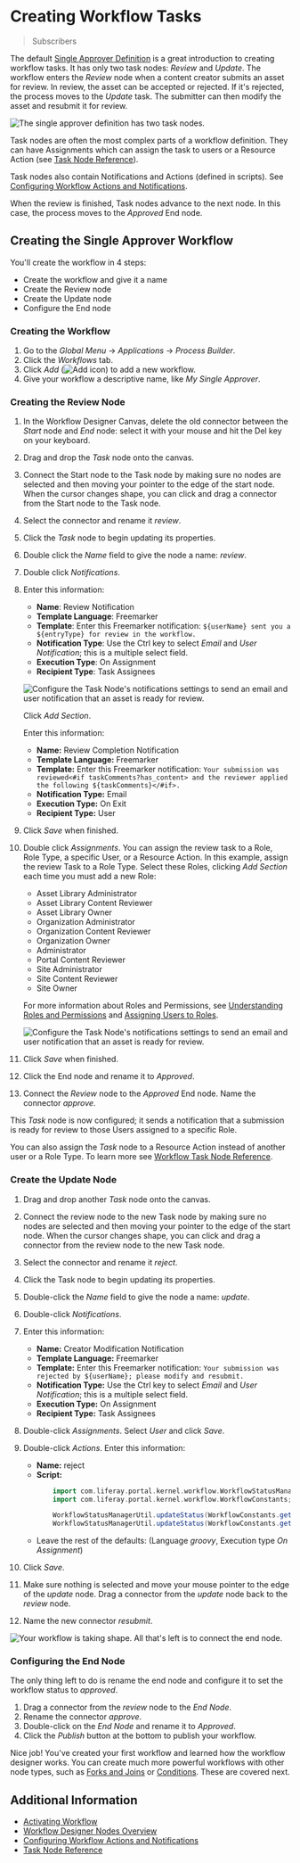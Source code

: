 # Creating Workflow Tasks

> Subscribers

The default [Single Approver Definition](../workflow-designer-overview/workflow-processes/single-approver-definition.xml) is a great introduction to creating workflow tasks. It has only two task nodes: _Review_ and _Update_. The workflow enters the _Review_ node when a content creator submits an asset for review. In review, the asset can be accepted or rejected. If it's rejected, the process moves to the _Update_ task. The submitter can then modify the asset and resubmit it for review.

![The single approver definition has two task nodes.](./creating-workflow-tasks/images/01.png)

Task nodes are often the most complex parts of a workflow definition. They can have Assignments which can assign the task to users or a Resource Action (see [Task Node Reference](./task-node-reference.md)).

Task nodes also contain Notifications and Actions (defined in scripts). See [Configuring Workflow Actions and Notifications](./configuring-workflow-actions-and-notifications.md).

When the review is finished, Task nodes advance to the next node. In this case, the process moves to the _Approved_ End node.

## Creating the Single Approver Workflow

You'll create the workflow in 4 steps: 

* Create the workflow and give it a name
* Create the Review node
* Create the Update node
* Configure the End node

### Creating the Workflow

1. Go to the _Global Menu_ &rarr; _Applications_ &rarr; _Process Builder_.
1. Click the _Workflows_ tab.
1. Click _Add_ (![Add icon](../../../../images/icon-add.png)) to add a new workflow.
1. Give your workflow a descriptive name, like _My Single Approver_.

### Creating the Review Node

1. In the Workflow Designer Canvas, delete the old connector between the _Start_ node and _End_ node: select it with your mouse and hit the Del key on your keyboard.
1. Drag and drop the _Task_ node onto the canvas. 
1. Connect the Start node to the Task node by making sure no nodes are selected and then moving your pointer to the edge of the start node. When the cursor changes shape, you can click and drag a connector from the Start node to the Task node.
1. Select the connector and rename it _review_.
1. Click the _Task_ node to begin updating its properties.
1. Double click the _Name_ field to give the node a name: _review_.
1. Double click _Notifications_.
1. Enter this information:

    * **Name**: Review Notification
    * **Template Language**: Freemarker
    * **Template**: Enter this Freemarker notification: `${userName} sent you a ${entryType} for review in the workflow.`
    * **Notification Type**: Use the Ctrl key to select _Email_ and _User Notification_; this is a multiple select field.
    * **Execution Type**: On Assignment
    * **Recipient Type**: Task Assignees

    ![Configure the Task Node's notifications settings to send an email and user notification that an asset is ready for review.](./creating-workflow-tasks/images/02.png)

    Click _Add Section_.

    Enter this information:

   * **Name:** Review Completion Notification
   * **Template Language:** Freemarker
   * **Template:** Enter this Freemarker notification: `Your submission was reviewed<#if taskComments?has_content> and the reviewer applied the following ${taskComments}</#if>.`
   * **Notification Type:** Email
   * **Execution Type:** On Exit
   * **Recipient Type:** User

1. Click _Save_ when finished.
1. Double click _Assignments_. You can assign the review task to a Role, Role Type, a specific User, or a Resource Action. In this example, assign the review Task to a Role Type. Select these Roles, clicking _Add Section_ each time you must add a new Role:

   * Asset Library Administrator
   * Asset Library Content Reviewer
   * Asset Library Owner
   * Organization Administrator
   * Organization Content Reviewer
   * Organization Owner
   * Administrator
   * Portal Content Reviewer
   * Site Administrator
   * Site Content Reviewer
   * Site Owner

   For more information about Roles and Permissions, see [Understanding Roles and Permissions](../../../../users-and-permissions/roles-and-permissions/understanding-roles-and-permissions.md) and [Assigning Users to Roles](../../../../users-and-permissions/roles-and-permissions/assigning-users-to-roles.md).

   ![Configure the Task Node's notifications settings to send an email and user notification that an asset is ready for review.](./creating-workflow-tasks/images/03.png)

1. Click _Save_ when finished.

1. Click the End node and rename it to _Approved_.

1. Connect the _Review_ node to the _Approved_ End node. Name the connector _approve_.

This _Task_ node is now configured; it sends a notification that a submission is ready for review to those Users assigned to a specific Role.

You can also assign the _Task_ node to a Resource Action instead of another user or a Role Type. To learn more see [Workflow Task Node Reference](./task-node-reference.md).

### Create the Update Node

1. Drag and drop another _Task_ node onto the canvas. 
1. Connect the review node to the new Task node by making sure no nodes are selected and then moving your pointer to the edge of the start node. When the cursor changes shape, you can click and drag a connector from the review node to the new Task node. 
1. Select the connector and rename it _reject_. 
1. Click the Task node to begin updating its properties. 
1. Double-click the _Name_ field to give the node a name: _update_. 
1. Double-click _Notifications_. 
1. Enter this information: 

   * **Name:** Creator Modification Notification
   * **Template Language:** Freemarker
   * **Template:** Enter this Freemarker notification: `Your submission was rejected by ${userName}; please modify and resubmit.` 
   * **Notification Type:** Use the Ctrl key to select _Email_ and _User Notification_; this is a multiple select field. 
   * **Execution Type:** On Assignment
   * **Recipient Type:** Task Assignees

1. Double-click _Assignments_. Select _User_ and click _Save_. 
1. Double-click _Actions_. Enter this information: 

   * **Name:** reject
   * **Script:**  
     ```groovy
         import com.liferay.portal.kernel.workflow.WorkflowStatusManagerUtil;
         import com.liferay.portal.kernel.workflow.WorkflowConstants;

         WorkflowStatusManagerUtil.updateStatus(WorkflowConstants.getLabelStatus("denied"), workflowContext);
         WorkflowStatusManagerUtil.updateStatus(WorkflowConstants.getLabelStatus("pending"), workflowContext);
     ```
   * Leave the rest of the defaults: (Language _groovy_, Execution type _On Assignment_)

1. Click _Save_. 
1. Make sure nothing is selected and move your mouse pointer to the edge of the _update_ node. Drag a connector from the _update_ node back to the _review_ node. 
1. Name the new connector _resubmit_. 

![Your workflow is taking shape. All that's left is to connect the end node.](./../images/04.png)

### Configuring the End Node

The only thing left to do is rename the end node and configure it to set the workflow status to _approved_. 

1. Drag a connector from the _review_ node to the _End Node_. 
1. Rename the connector _approve_. 
1. Double-click on the _End Node_ and rename it to _Approved_. 
1. Click the _Publish_ button at the bottom to publish your workflow. 

Nice job! You've created your first workflow and learned how the workflow designer works. You can create much more powerful workflows with other node types, such as [Forks and Joins](./forks-and-joins-reference.md) or [Conditions](./condition-node-reference.md). These are covered next. 

## Additional Information

* [Activating Workflow](../activating-workflow.md)
* [Workflow Designer Nodes Overview](./workflow-designer-nodes-overview.md)
* [Configuring Workflow Actions and Notifications](./configuring-workflow-actions-and-notifications.md)
* [Task Node Reference](./task-node-reference.md)
